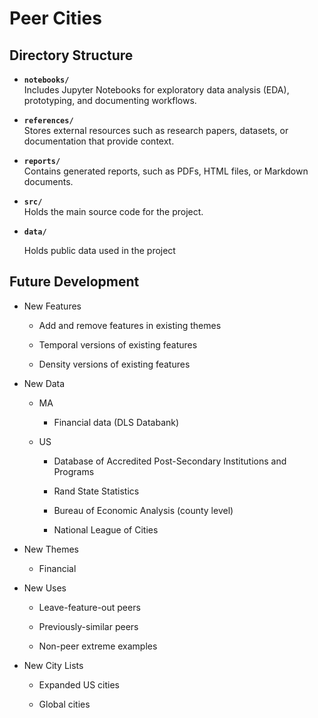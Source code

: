 # Peer Cities

## Directory Structure

- **`notebooks/`**  
  Includes Jupyter Notebooks for exploratory data analysis (EDA), prototyping, and documenting workflows.

- **`references/`**  
  Stores external resources such as research papers, datasets, or documentation that provide context.

- **`reports/`**  
  Contains generated reports, such as PDFs, HTML files, or Markdown documents.

- **`src/`**  
  Holds the main source code for the project.

- **`data/`**
  
  Holds public data used in the project

## Future Development

- New Features
  
  - Add and remove features in existing themes
  
  - Temporal versions of existing features
  
  - Density versions of existing features

- New Data
  
  - MA
    
    - Financial data (DLS Databank)
  
  - US
    
    - Database of Accredited Post-Secondary Institutions and Programs
    
    - Rand State Statistics
    
    - Bureau of Economic Analysis (county level)
    
    - National League of Cities

- New Themes
  
  - Financial

- New Uses
  
  - Leave-feature-out peers
  
  - Previously-similar peers
  
  - Non-peer extreme examples

- New City Lists
  
  - Expanded US cities
  
  - Global cities
    
    
    